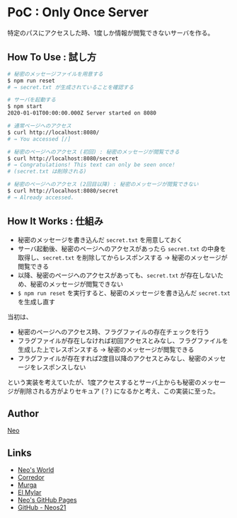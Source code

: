 # PoC : Only Once Server

特定のパスにアクセスした時、1度しか情報が閲覧できないサーバを作る。


## How To Use : 試し方

```sh
# 秘密のメッセージファイルを用意する
$ npm run reset
# → secret.txt が生成されていることを確認する

# サーバを起動する
$ npm start
2020-01-01T00:00:00.000Z Server started on 8080

# 通常ページへのアクセス
$ curl http://localhost:8080/
# → You accessed [/]

# 秘密のページへのアクセス (初回) : 秘密のメッセージが閲覧できる
$ curl http://localhost:8080/secret
# → Congratulations! This text can only be seen once!
# (secret.txt は削除される)

# 秘密のページへのアクセス (2回目以降) : 秘密のメッセージが閲覧できない
$ curl http://localhost:8080/secret
# → Already accessed.
```


## How It Works : 仕組み

- 秘密のメッセージを書き込んだ `secret.txt` を用意しておく
- サーバ起動後、秘密のページへのアクセスがあったら `secret.txt` の中身を取得し、`secret.txt` を削除してからレスポンスする → 秘密のメッセージが閲覧できる
- 以降、秘密のページへのアクセスがあっても、`secret.txt` が存在しないため、秘密のメッセージが閲覧できない
- `$ npm run reset` を実行すると、秘密のメッセージを書き込んだ `secret.txt` を生成し直す

当初は、

- 秘密のページへのアクセス時、フラグファイルの存在チェックを行う
- フラグファイルが存在しなければ初回アクセスとみなし、フラグファイルを生成した上でレスポンスする → 秘密のメッセージが閲覧できる
- フラグファイルが存在すれば2度目以降のアクセスとみなし、秘密のメッセージをレスポンスしない

という実装を考えていたが、1度アクセスするとサーバ上からも秘密のメッセージが削除される方がよりセキュア (？) になるかと考え、この実装に至った。


## Author

[Neo](http://neo.s21.xrea.com/)


## Links

- [Neo's World](http://neo.s21.xrea.com/)
- [Corredor](https://neos21.hatenablog.com/)
- [Murga](https://neos21.hatenablog.jp/)
- [El Mylar](https://neos21.hateblo.jp/)
- [Neo's GitHub Pages](https://neos21.github.io/)
- [GitHub - Neos21](https://github.com/Neos21/)
